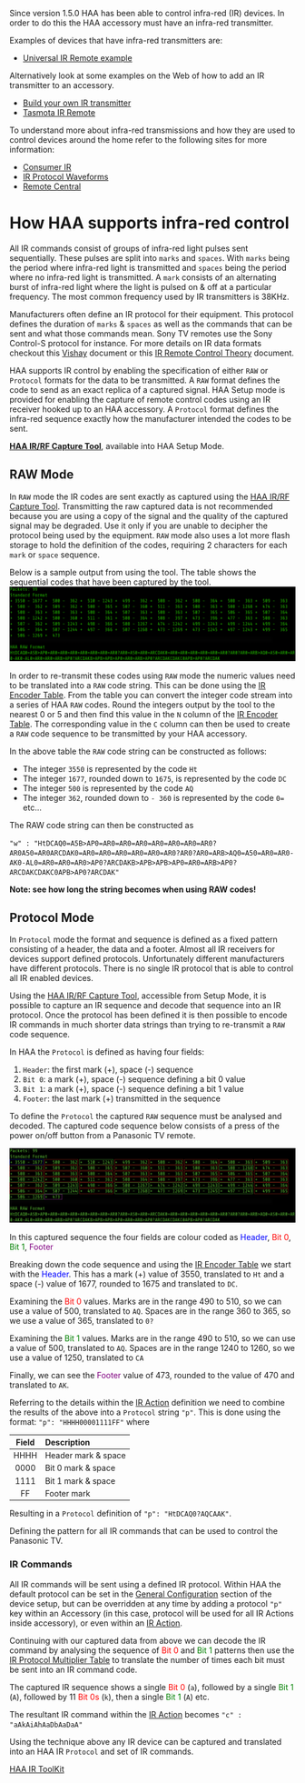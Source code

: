 Since version 1.5.0 HAA has been able to control infra-red (IR) devices.
In order to do this the HAA accessory must have an infra-red transmitter.

Examples of devices that have infra-red transmitters are:

- [Universal IR Remote example](https://github.com/crankyoldgit/IRremoteESP8266/issues/701)

Alternatively look at some examples on the Web of how to add an IR transmitter
to an accessory.

- [Build your own IR transmitter](https://www.letscontrolit.com/wiki/index.php/IRTX)
- [Tasmota IR Remote](https://tasmota.github.io/docs/IR-Remote/)

To understand more about infra-red transmissions and how they are used to
control devices around the home refer to the following sites for more
information:

- [Consumer IR](https://en.wikipedia.org/wiki/Consumer_IR)
- [IR Protocol Waveforms](https://www.techdesign.be/projects/011/011_waves.htm)
- [Remote Central](http://www.remotecentral.com)

# How HAA supports infra-red control

All IR commands consist of groups of infra-red light pulses sent sequentially.
These pulses are split into `marks` and `spaces`. With `marks` being the period
where infra-red light is transmitted and `spaces` being the period where no
infra-red light is transmitted.
A `mark` consists of an alternating burst of infra-red light where the
light is pulsed on & off at a particular frequency.
The most common frequency used by IR transmitters is 38KHz.

Manufacturers often define an IR protocol for their equipment.
This protocol defines the duration of `marks` & `spaces` as well as the commands
that can be sent and what those commands mean.
Sony TV remotes use the Sony Control-S protocol for instance.
For more details on IR data formats checkout this
[Vishay](http://www.vishay.com/docs/80071/dataform.pdf) document or this
[IR Remote Control Theory](https://www.sbprojects.net/knowledge/ir/index.php)
document.

HAA supports IR control by enabling the specification of either `RAW`
or `Protocol` formats for the data to be transmitted.
A `RAW` format defines the code to send as an exact replica of a captured signal.
HAA Setup mode is provided for enabling the capture of remote control codes using an IR
receiver hooked up to an HAA accessory.
A `Protocol` format defines the infra-red sequence exactly how the manufacturer
intended the codes to be sent.

[**HAA IR/RF Capture Tool**](Setup-Mode#IRRF-Capture-GPIO), available into HAA Setup Mode.

## RAW Mode

In `RAW` mode the IR codes are sent exactly as captured using the [HAA IR/RF Capture Tool](Setup-Mode#IRRF-Capture-GPIO).
Transmitting the raw captured data is not recommended because you are using a
copy of the signal and the quality of the captured signal may be degraded. Use
it only if you are unable to decipher the protocol being used by the equipment.
`RAW` mode also uses a lot more flash storage to hold the definition of the
codes, requiring 2 characters for each `mark` or `space` sequence.

Below is a sample output from using the tool.
The table shows the sequential codes that have been captured by the tool.
![RAW Capture Image](https://raw.githubusercontent.com/RavenSystem/ravensystem-media/master/ir_capture_raw.png)

In order to re-transmit these codes using `RAW` mode the numeric values need to
be translated into a `RAW` code string.
This can be done using the [IR Encoder Table](HAA-IR-Encoder-Table).
From the table you can convert the integer code stream into a series of HAA
`RAW` codes.
Round the integers output by the tool to the nearest 0 or 5 and
then find this value in the `N` column of the [IR Encoder Table](HAA-IR-Encoder-Table).
The corresponding value in the `C` column can then be used to create a `RAW`
code sequence to be transmitted by your HAA accessory.

In the above table the `RAW` code string can be constructed as follows:

- The integer `3550` is represented by the code `Ht`
- The integer `1677`, rounded down to `1675`, is represented by the code `DC`
- The integer `500` is represented by the code `AQ`
- The integer `362`, rounded down to `- 360` is represented by the code `0=`
etc...

The RAW code string can then be constructed as
<!-- spellchecker: disable -->
`"w" : "HtDCAQ0=A5B>AP0=AR0=AR0=AR0=AR0=AR0=AR0=AR0?AR0A50=AR0ARCDAK0=AR0=AR0=AR0=AR0=AR0=AR0?AR0?AR0=ARB>AQ0=A50=AR0=AR0-AK0-AL0=AR0=AR0=AR0>AP0?ARCDAKB>APB>APB>AP0=AR0=ARB>AP0?ARCDAKCDAKC0APB>AP0?ARCDAK"`
<!-- spellchecker: enable -->

**Note: see how long the string becomes when using RAW codes!**

## Protocol Mode

In `Protocol` mode the format and sequence is defined as a fixed pattern
consisting of a header, the data and a footer.
Almost all IR receivers for devices support defined protocols.
Unfortunately different manufacturers have different protocols.
There is no single IR protocol that is able to control all IR enabled devices.

Using the [HAA IR/RF Capture Tool](Setup-Mode#IRRF-Capture-GPIO), accessible from Setup Mode,
it is possible to capture an IR sequence and decode that sequence into an IR protocol.
Once the protocol has been defined it is then possible to encode IR commands in
much shorter data strings than trying to re-transmit a `RAW` code sequence.

In HAA the `Protocol` is defined as having four fields:

1. `Header`: the first mark (+), space (-) sequence
2. `Bit 0`: a mark (+), space (-) sequence defining a bit 0 value
3. `Bit 1`: a mark (+), space (-) sequence defining a bit 1 value
4. `Footer`: the last mark (+) transmitted in the sequence

To define the `Protocol` the captured `RAW` sequence must be analysed and decoded.
The captured code sequence below consists of a press of the power on/off button
from a Panasonic TV remote.

![RAW Capture Image](https://raw.githubusercontent.com/RavenSystem/ravensystem-media/master/ir_capture_protocol.png)

In this captured sequence the four fields are colour coded as
<span style="color: blue;">Header</span>, <span style="color: red;">Bit 0</span>,
<span style="color: green;">Bit 1</span>, <span style="color: purple;">Footer</span>

Breaking down the code sequence and using the [IR Encoder Table](HAA-IR-Encoder-Table)
we start with the <span style="color: blue;">Header</span>.
This has a mark (+) value of 3550, translated to `Ht` and a space (-) value
of 1677, rounded to 1675 and translated to `DC`.

Examining the <span style="color: red;">Bit 0</span> values.
Marks are in the range 490 to 510, so we can use a value of 500, translated to `AQ`.
Spaces are in the range 360 to 365, so we use a value of 365, translated to `0?`

Examining the <span style="color: green;">Bit 1</span> values.
Marks are in the range 490 to 510, so we can use a value of 500, translated to `AQ`.
Spaces are in the range 1240 to 1260, so we use a value of 1250, translated to `CA`

Finally, we can see the <span style="color: purple;">Footer</span> value of 473,
rounded to the value of 470 and translated to `AK`.

Referring to the details within the [IR Action](Accessory-Configuration#Send-IR-Code-Actions)
definition we need to combine the results of the above into a `Protocol` string `"p"`.
This is done using the format: `"p": "HHHH00001111FF"` where

| Field | Description |
|:-----:|:------------|
| HHHH | Header mark & space
| 0000 | Bit 0 mark & space
| 1111 | Bit 1 mark & space
| FF | Footer mark

<!-- spellchecker: disable -->
Resulting in a `Protocol` definition of `"p": "HtDCAQ0?AQCAAK"`.
<!-- spellchecker: enable -->

Defining the pattern for all IR commands that can be used to control the
Panasonic TV.

### IR Commands

All IR commands will be sent using a defined IR protocol.
Within HAA the default protocol can be set in the [General Configuration](General-Configuration#Infra-red-Configuration)
section of the device setup, but can be overridden at any time by adding a
protocol `"p"` key within an Accessory (in this case, protocol will be used
for all IR Actions inside accessory), or even within an [IR Action](Accessory-Configuration#Send-IR-Code-Actions).

Continuing with our captured data from above we can decode the IR command by
analysing the sequence of <span style="color: red;">Bit 0</span> and
<span style="color: green;">Bit 1</span> patterns then use the
[IR Protocol Multiplier Table](HAA-IR-Protocol-Multiplier-Table) to translate
the number of times each bit must be sent into an IR command code.

The captured IR sequence shows a single <span style="color: red;">Bit 0</span>
(`a`), followed by a single <span style="color: green;">Bit 1</span> (`A`),
followed by 11 <span style="color: red;">Bit 0s</span> (`k`), then  a single
<span style="color: green;">Bit 1</span> (`A`) etc.

The resultant IR command within the [IR Action](Accessory-Configuration#Send-IR-Code-Actions)
becomes `"c" : "aAkAiAhAaDbAaDaA"`

Using the technique above any IR device can be captured and translated into
an HAA IR `Protocol` and set of IR commands.

[HAA IR ToolKit](https://github.com/RavenSystem/haairtoolkit)